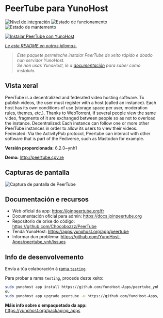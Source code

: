 <!--
NOTA: Este README foi creado automáticamente por <https://github.com/YunoHost/apps/tree/master/tools/readme_generator>
NON debe editarse manualmente.
-->

# PeerTube para YunoHost

[![Nivel de integración](https://dash.yunohost.org/integration/peertube.svg)](https://ci-apps.yunohost.org/ci/apps/peertube/) ![Estado de funcionamento](https://ci-apps.yunohost.org/ci/badges/peertube.status.svg) ![Estado de mantemento](https://ci-apps.yunohost.org/ci/badges/peertube.maintain.svg)

[![Instalar PeerTube con YunoHost](https://install-app.yunohost.org/install-with-yunohost.svg)](https://install-app.yunohost.org/?app=peertube)

*[Le este README en outros idiomas.](./ALL_README.md)*

> *Este paquete permíteche instalar PeerTube de xeito rápido e doado nun servidor YunoHost.*  
> *Se non usas YunoHost, le a [documentación](https://yunohost.org/install) para saber como instalalo.*

## Vista xeral

PeerTube is a decentralized and federated video hosting software. To publish videos, the user must register with a host (called an instance). Each host has its own conditions of use (storage space per user, moderation rules, themes, etc.). Thanks to WebTorrent, if several people view the same video, fragments of it are exchanged between people so as not to overload the instance. Decentralized: Each instance can follow one or more other PeerTube instances in order to allow its users to view their videos. Federated: Via the ActivityPub protocol, Peertube can interact with other software that is part of the Fediverse, such as Mastodon for example.


**Versión proporcionada:** 6.2.0~ynh1

**Demo:** <http://peertube.cpy.re>

## Capturas de pantalla

![Captura de pantalla de PeerTube](./doc/screenshots/screenshot1.jpg)

## Documentación e recursos

- Web oficial da app: <https://joinpeertube.org/fr>
- Documentación oficial para admin: <https://docs.joinpeertube.org>
- Repositorio de orixe do código: <https://github.com/Chocobozzz/PeerTube>
- Tenda YunoHost: <https://apps.yunohost.org/app/peertube>
- Informar dun problema: <https://github.com/YunoHost-Apps/peertube_ynh/issues>

## Info de desenvolvemento

Envía a túa colaboración á [rama `testing`](https://github.com/YunoHost-Apps/peertube_ynh/tree/testing).

Para probar a rama `testing`, procede deste xeito:

```bash
sudo yunohost app install https://github.com/YunoHost-Apps/peertube_ynh/tree/testing --debug
ou
sudo yunohost app upgrade peertube -u https://github.com/YunoHost-Apps/peertube_ynh/tree/testing --debug
```

**Máis info sobre o empaquetado da app:** <https://yunohost.org/packaging_apps>
